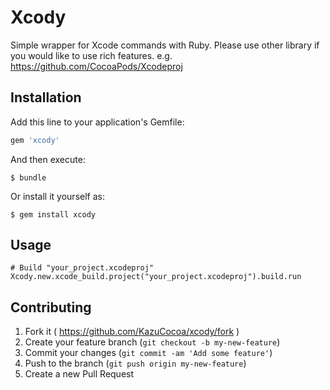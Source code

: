 # Xcody

Simple wrapper for Xcode commands with Ruby.
Please use other library if you would like to use rich features.
e.g. https://github.com/CocoaPods/Xcodeproj

## Installation

Add this line to your application's Gemfile:

```ruby
gem 'xcody'
```

And then execute:

    $ bundle

Or install it yourself as:

    $ gem install xcody

## Usage

```
# Build "your_project.xcodeproj"
Xcody.new.xcode_build.project("your_project.xcodeproj").build.run
```

## Contributing

1. Fork it ( https://github.com/KazuCocoa/xcody/fork )
2. Create your feature branch (`git checkout -b my-new-feature`)
3. Commit your changes (`git commit -am 'Add some feature'`)
4. Push to the branch (`git push origin my-new-feature`)
5. Create a new Pull Request
